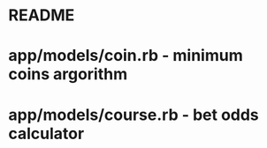 # README

# app/models/coin.rb - minimum coins argorithm
# app/models/course.rb - bet odds calculator
